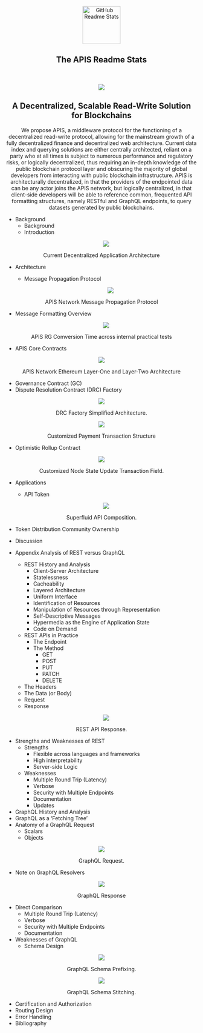 <p align="center">
 <img width="100px" src="https://user-images.githubusercontent.com/100832362/157618988-f7191fc8-7259-4879-99eb-cd19f325fab2.png" align="center" alt="GitHub Readme Stats" />



 <h2 align="center">The APIS Readme Stats</h2>
<!--  <p align="center">Get dynamically generated GitHub stats on your readmes!</p> -->
</p>
  <p align="center">
<!--     <a href="https://github.com/anuraghazra/github-readme-stats/actions">
      <img alt="Tests Passing" src="https://github.com/anuraghazra/github-readme-stats/workflows/Test/badge.svg" />
    </a>
    <a href="https://codecov.io/gh/anuraghazra/github-readme-stats">
      <img src="https://codecov.io/gh/anuraghazra/github-readme-stats/branch/master/graph/badge.svg" />
    </a>
    <a href="https://github.com/anuraghazra/github-readme-stats/issues">
      <img alt="Issues" src="https://img.shields.io/github/issues/anuraghazra/github-readme-stats?color=0088ff" />
    </a>
    <a href="https://github.com/anuraghazra/github-readme-stats/pulls">
      <img alt="GitHub pull requests" src="https://img.shields.io/github/issues-pr/anuraghazra/github-readme-stats?color=0088ff" />
    </a> -->
   <br/>
 <br/>
    <a href="https://www.theapis.xyz">
      <img margin="auto" src="https://www.theapis.xyz/static/img/apis_logo.png"/>
    </a>
  </p>

<h2 align="center">A Decentralized, Scalable Read-Write Solution for Blockchains</h2>
<p align="center">
We propose APIS, a middleware protocol for the functioning of a decentralized
read-write protocol, allowing for the mainstream growth of a fully decentralized finance and
decentralized web architecture. Current data index and querying solutions are either
centrally architected, reliant on a party who at all times is subject to numerous performance
and regulatory risks, or logically decentralized, thus requiring an in-depth knowledge of the
public blockchain protocol layer and obscuring the majority of global developers from
interacting with public blockchain infrastructure. APIS is architecturally decentralized, in
that the providers of the endpointed data can be any actor joins the APIS network, but
logically centralized, in that client-side developers will be able to reference common,
frequented API formatting structures, namely RESTful and GraphQL endpoints, to query
datasets generated by public blockchains.
</p>


- Background
  - Background
  - Introduction
   <p align="center">
      <img margin="auto" src="https://user-images.githubusercontent.com/100832362/157613309-d2b3e2dd-4296-4af0-8d44-956546b76f7f.png"/>
    </p>
<p align="center">Current Decentralized Application Architecture</p>

- Architecture
  - Message Propagation Protocol
  
     <p align="center">
      <img margin="auto" src="https://user-images.githubusercontent.com/100832362/157614662-651c5168-dd27-4d7d-bbab-a30334dda447.png"/>
    </p>
<p align="center">APIS Network Message Propagation Protocol</p>
 
  - Message Formatting Overview
  
       <p align="center">
      <img margin="auto" src="https://user-images.githubusercontent.com/100832362/157615544-3cc50864-22e5-4a95-b8b2-128ff967abf4.png"/>
    </p>
<p align="center">APIS RG Comversion Time across internal practical tests</p>


  - APIS Core Contracts
  
   <p align="center">
      <img margin="auto" src="https://user-images.githubusercontent.com/100832362/157615851-c7a8d0ca-5f20-40ae-8ce9-0e9322ab31e3.png"/>
    </p>
<p align="center">APIS Network Ethereum Layer-One and Layer-Two Architecture</p>


  
  - Governance Contract (GC)
  - Dispute Resolution Contract (DRC) Factory


   <p align="center">
      <img margin="auto" src="https://user-images.githubusercontent.com/100832362/157616423-aa540c6f-43d1-4fe0-99e2-116f4f8e107f.png"/>
    </p>
<p align="center">DRC Factory Simplified Architecture.</p>

   <p align="center">
      <img margin="auto" src="https://user-images.githubusercontent.com/100832362/157616678-83bcb126-5cf0-4a2f-850b-1320e3971e5c.png"/>
    </p>
<p align="center">Customized Payment Transaction Structure</p>


  - Optimistic Rollup Contract
  
  <p align="center">
      <img margin="auto" src="https://user-images.githubusercontent.com/100832362/157616849-7ead65c5-8dc0-4269-a907-d421021ca1f2.png"/>
    </p>
<p align="center">Customized Node State Update Transaction Field.</p>
  

- Applications
  - API Token

  <p align="center">
      <img margin="auto" src="https://user-images.githubusercontent.com/100832362/157617098-53193e21-7a72-46d0-90e2-53b858767992.png"/>
    </p>
<p align="center">Superfluid API Composition.</p>



  - Token Distribution Community Ownership
- Discussion
- Appendix Analysis of REST versus GraphQL
  - REST History and Analysis
    - Client-Server Architecture
    - Statelessness
    - Cacheability
    - Layered Architecture
    - Uniform Interface
    - Identification of Resources
    - Manipulation of Resources through Representation
    - Self-Descriptive Messages
    - Hypermedia as the Engine of Application State
    - Code on Demand
  - REST APIs in Practice
    - The Endpoint
    - The Method
      - GET
      - POST
      - PUT
      - PATCH
      - DELETE
   - The Headers
   - The Data (or Body)
    - Request
    - Response

  <p align="center">
      <img margin="auto" src="https://user-images.githubusercontent.com/100832362/157617369-06814815-8ff9-468f-bd46-c4388420b505.png"/>
    </p>
<p align="center">REST API Response.</p>


  - Strengths and Weaknesses of REST
      - Strengths
        - Flexible across languages and frameworks
        - High interpretability
        - Server-side Logic
    - Weaknesses
       - Multiple Round Trip (Latency)
       - Verbose
       - Security with Multiple Endpoints
       - Documentation
       - Updates
 - GraphQL History and Analysis
 - GraphQL as a ‘Fetching Tree’
 - Anatomy of a GraphQL Request
    - Scalars
    - Objects
   
  <p align="center">
      <img margin="auto" src="https://user-images.githubusercontent.com/100832362/157617713-572b8964-43fb-46b0-b195-4939c3c5f091.png"/>
    </p>
<p align="center">GraphQL Request.</p>

 - Note on GraphQL Resolvers


<p align="center">
      <img margin="auto" src="https://user-images.githubusercontent.com/100832362/157617921-d1abf8ba-6103-43b8-bf92-b9f56bcfc16d.png"/>
    </p>
<p align="center">GraphQL Response</p>


 - Direct Comparison
    - Multiple Round Trip (Latency)
    - Verbose
    - Security with Multiple Endpoints
    - Documentation
 - Weaknesses of GraphQL
    - Schema Design
<p align="center">
      <img margin="auto" src="https://user-images.githubusercontent.com/100832362/157618221-5ed7f47b-2c8b-4ccf-b3f7-7a95c8ed2224.png"/>
    </p>
<p align="center"> GraphQL Schema Prefixing.</p>
<p align="center">
      <img margin="auto" src="https://user-images.githubusercontent.com/100832362/157618550-4c99c7cf-894d-44a9-8eb5-e2daacef34b5.png"/>
    </p>
<p align="center"> GraphQL Schema Stitching.</p>


   - Certification and Authorization
   - Routing Design
   - Error Handling
- Bibliography
